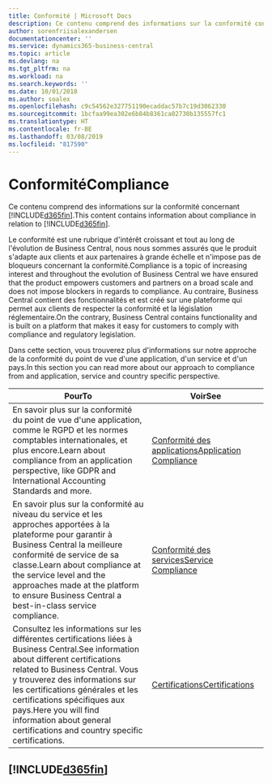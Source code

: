 ```yaml
---
title: Conformité | Microsoft Docs
description: Ce contenu comprend des informations sur la conformité concernant Business Central.
author: sorenfriisalexandersen
documentationcenter: ''
ms.service: dynamics365-business-central
ms.topic: article
ms.devlang: na
ms.tgt_pltfrm: na
ms.workload: na
ms.search.keywords: ''
ms.date: 10/01/2018
ms.author: soalex
ms.openlocfilehash: c9c54562e327751190ecaddac57b7c19d3062330
ms.sourcegitcommit: 1bcfaa99ea302e6b84b8361ca02730b135557fc1
ms.translationtype: HT
ms.contentlocale: fr-BE
ms.lasthandoff: 03/08/2019
ms.locfileid: "817590"
---
```

# <a name="compliance"></a><span data-ttu-id="9503b-103">Conformité</span><span class="sxs-lookup"><span data-stu-id="9503b-103">Compliance</span></span>
<span data-ttu-id="9503b-104">Ce contenu comprend des informations sur la conformité concernant [!INCLUDE[d365fin](../includes/d365fin_md.md)].</span><span class="sxs-lookup"><span data-stu-id="9503b-104">This content contains information about compliance in relation to [!INCLUDE[d365fin](../includes/d365fin_md.md)].</span></span>  

<span data-ttu-id="9503b-105">Le conformité est une rubrique d'intérêt croissant et tout au long de l'évolution de Business Central, nous nous sommes assurés que le produit s'adapte aux clients et aux partenaires à grande échelle et n'impose pas de bloqueurs concernant la conformité.</span><span class="sxs-lookup"><span data-stu-id="9503b-105">Compliance is a topic of increasing interest and throughout the evolution of Business Central we have ensured that the product empowers customers and partners on a broad scale and does not impose blockers in regards to compliance.</span></span> <span data-ttu-id="9503b-106">Au contraire, Business Central contient des fonctionnalités et est créé sur une plateforme qui permet aux clients de respecter la conformité et la législation réglementaire.</span><span class="sxs-lookup"><span data-stu-id="9503b-106">On the contrary, Business Central contains functionality and is built on a platform that makes it easy for customers to comply with compliance and regulatory legislation.</span></span>

<span data-ttu-id="9503b-107">Dans cette section, vous trouverez plus d'informations sur notre approche de la conformité du point de vue d'une application, d'un service et d'un pays.</span><span class="sxs-lookup"><span data-stu-id="9503b-107">In this section you can read more about our approach to compliance from and application, service and country specific perspective.</span></span>

|<span data-ttu-id="9503b-108">**Pour**</span><span class="sxs-lookup"><span data-stu-id="9503b-108">**To**</span></span>|<span data-ttu-id="9503b-109">**Voir**</span><span class="sxs-lookup"><span data-stu-id="9503b-109">**See**</span></span>|  
|------------|-------------|  
|<span data-ttu-id="9503b-110">En savoir plus sur la conformité du point de vue d'une application, comme le RGPD et les normes comptables internationales, et plus encore.</span><span class="sxs-lookup"><span data-stu-id="9503b-110">Learn about compliance from an application perspective, like GDPR and International Accounting Standards and more.</span></span>|[<span data-ttu-id="9503b-111">Conformité des applications</span><span class="sxs-lookup"><span data-stu-id="9503b-111">Application Compliance</span></span>](compliance-application-compliance.md)|  
|<span data-ttu-id="9503b-112">En savoir plus sur la conformité au niveau du service et les approches apportées à la plateforme pour garantir à Business Central la meilleure conformité de service de sa classe.</span><span class="sxs-lookup"><span data-stu-id="9503b-112">Learn about compliance at the service level and the approaches made at the platform to ensure Business Central a best-in-class service compliance.</span></span>|[<span data-ttu-id="9503b-113">Conformité des services</span><span class="sxs-lookup"><span data-stu-id="9503b-113">Service Compliance</span></span>](compliance-service-compliance.md)|  
|<span data-ttu-id="9503b-114">Consultez les informations sur les différentes certifications liées à Business Central.</span><span class="sxs-lookup"><span data-stu-id="9503b-114">See information about different certifications related to Business Central.</span></span> <span data-ttu-id="9503b-115">Vous y trouverez des informations sur les certifications générales et les certifications spécifiques aux pays.</span><span class="sxs-lookup"><span data-stu-id="9503b-115">Here you will find information about general certifications and country specific certifications.</span></span>|[<span data-ttu-id="9503b-116">Certifications</span><span class="sxs-lookup"><span data-stu-id="9503b-116">Certifications</span></span>](compliance-certifications.md)|  

 ## [!INCLUDE[d365fin](../includes/free_trial_md.md)]  
 
